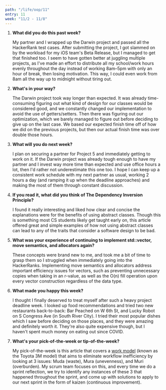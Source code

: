 ```yaml
---
path: "/life/oop/11"
entry: 11
week: "11/2 - 11/8"
---
```


1. **What did you do this past week?**

    My partner and I wrapped up the Darwin project and passed all the HackerRank test cases. After submitting the project, I got slammed on by the workload for my iOS team's Beta Release, but I managed to get that finished too. I seem to have gotten better at juggling multiple projects, as I've made an effort to distribute all my school/work hours evenly throughout the day instead of working 8am–5pm with only an hour of break, then losing motivation. This way, I could even work from 8am all the way up to midnight without tiring out.

1. **What's in your way?**

    The Darwin project took way longer than expected. It was already time-consuming figuring out what kind of design for our classes would be considered good, and we constantly changed our implementation to avoid the use of getters/setters. Then there was figuring out our optimization, which we barely managed to figure out before deciding to give up on the last case. We based our expected finish time off of how we did on the previous projects, but then our actual finish time was over double those hours.

1. **What will you do next week?**

    I plan on securing a partner for Project 5 and immediately getting to work on it. If the Darwin project was already tough enough to have my partner and I invest way more time than expected and use office hours a lot, then I'd rather not underestimate this one too. I hope I can keep up a consistent work schedule with my next partner as usual, working 2 hours a day (and ramping it up when the deadline approaches) and making the most of them through constant discussion.

1. **If you read it, what did you think of The Dependency Inversion Principle?**

    I found it really interesting and liked how clear and concise the explanations were for the benefits of using abstract classes. Though this is something most CS students likely get taught early on, this article offered great and simple examples of how not using abstract classes can lead to any of the traits that consider a software design to be bad.

1. **What was your experience of continuing to implement std::vector, move semantics, and allocators again?**

    These concepts were brand new to me, and took me a bit of time to grasp them so I struggled when immediately going into the HackerRanks. Implementing move semantics and allocators address important efficiency issues for vectors, such as preventing unnecessary copies when taking in an r-value, as well as the O(n) fill operation upon every vector construction regardless of the data type.

1. **What made you happy this week?**

    I thought I finally deserved to treat myself after such a heavy project deadline week. I looked up food recommendations and tried two new restaurants back-to-back: Bar Peached on W 6th St, and Lucky Robot on S Congress Ave (in South River City). I tried their most popular dishes which I saw before deciding on those places, and they were amazing and definitely worth it. They're also quite expensive though, but I haven't spent much money on eating out since COVID.

1. **What's your pick-of-the-week or tip-of-the-week?**

    My pick-of-the-week is this article that covers a [work model](https://theleanway.net/muda-mura-muri) (known as the Toyota 3M model) that aims to eliminate workflow inefficiency by looking at 3 issues: Muda (waste), Mura (unevenness), and Muri (overburden). My scrum team focuses on this, and every time we do a sprint reflection, we try to identify any instances of these 3 that happened throughout the sprint, and come up with solutions to apply to our next sprint in the form of kaizen (continuous improvement).